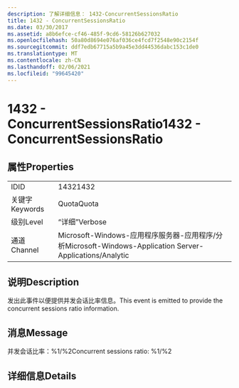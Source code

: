 ```yaml
---
description: 了解详细信息： 1432-ConcurrentSessionsRatio
title: 1432 - ConcurrentSessionsRatio
ms.date: 03/30/2017
ms.assetid: a8b6efce-cf46-485f-9cd6-58126b627032
ms.openlocfilehash: 50a80d8694e076af036ce4fcd7f2548e90c2154f
ms.sourcegitcommit: ddf7edb67715a5b9a45e3dd44536dabc153c1de0
ms.translationtype: MT
ms.contentlocale: zh-CN
ms.lasthandoff: 02/06/2021
ms.locfileid: "99645420"
---
```

# <a name="1432---concurrentsessionsratio"></a><span data-ttu-id="8e665-103">1432 - ConcurrentSessionsRatio</span><span class="sxs-lookup"><span data-stu-id="8e665-103">1432 - ConcurrentSessionsRatio</span></span>

## <a name="properties"></a><span data-ttu-id="8e665-104">属性</span><span class="sxs-lookup"><span data-stu-id="8e665-104">Properties</span></span>  
  
|||  
|-|-|  
|<span data-ttu-id="8e665-105">ID</span><span class="sxs-lookup"><span data-stu-id="8e665-105">ID</span></span>|<span data-ttu-id="8e665-106">1432</span><span class="sxs-lookup"><span data-stu-id="8e665-106">1432</span></span>|  
|<span data-ttu-id="8e665-107">关键字</span><span class="sxs-lookup"><span data-stu-id="8e665-107">Keywords</span></span>|<span data-ttu-id="8e665-108">Quota</span><span class="sxs-lookup"><span data-stu-id="8e665-108">Quota</span></span>|  
|<span data-ttu-id="8e665-109">级别</span><span class="sxs-lookup"><span data-stu-id="8e665-109">Level</span></span>|<span data-ttu-id="8e665-110">“详细”</span><span class="sxs-lookup"><span data-stu-id="8e665-110">Verbose</span></span>|  
|<span data-ttu-id="8e665-111">通道</span><span class="sxs-lookup"><span data-stu-id="8e665-111">Channel</span></span>|<span data-ttu-id="8e665-112">Microsoft-Windows-应用程序服务器-应用程序/分析</span><span class="sxs-lookup"><span data-stu-id="8e665-112">Microsoft-Windows-Application Server-Applications/Analytic</span></span>|  
  
## <a name="description"></a><span data-ttu-id="8e665-113">说明</span><span class="sxs-lookup"><span data-stu-id="8e665-113">Description</span></span>  

 <span data-ttu-id="8e665-114">发出此事件以便提供并发会话比率信息。</span><span class="sxs-lookup"><span data-stu-id="8e665-114">This event is emitted to provide the concurrent sessions ratio information.</span></span>  
  
## <a name="message"></a><span data-ttu-id="8e665-115">消息</span><span class="sxs-lookup"><span data-stu-id="8e665-115">Message</span></span>  

 <span data-ttu-id="8e665-116">并发会话比率：%1/%2</span><span class="sxs-lookup"><span data-stu-id="8e665-116">Concurrent sessions ratio: %1/%2</span></span>  
  
## <a name="details"></a><span data-ttu-id="8e665-117">详细信息</span><span class="sxs-lookup"><span data-stu-id="8e665-117">Details</span></span>
